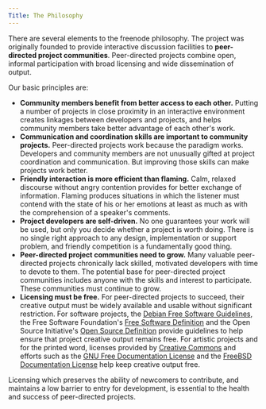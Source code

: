 ```yaml
---
Title: The Philosophy
---
```

There are several elements to the freenode philosophy. The project was originally founded to provide interactive discussion facilities to **peer-directed project communities**. Peer-directed projects combine open, informal participation with broad licensing and wide dissemination of output.

Our basic principles are:

 - **Community members benefit from better access to each other.** Putting a number of projects in close proximity in an interactive environment creates linkages between developers and projects, and helps community members take better advantage of each other's work.
 - **Communication and coordination skills are important to community projects.** Peer-directed projects work because the paradigm works. Developers and community members are not unusually gifted at project coordination and communication. But improving those skills can make projects work better.
 - **Friendly interaction is more efficient than flaming.** Calm, relaxed discourse without angry contention provides for better exchange of information. Flaming produces situations in which the listener must contend with the state of his or her emotions at least as much as with the comprehension of a speaker's comments.
 - **Project developers are self-driven.** No one guarantees your work will be used, but only you decide whether a project is worth doing. There is no single right approach to any design, implementation or support problem, and friendly competition is a fundamentally good thing.
 - **Peer-directed project communities need to grow.** Many valuable peer-directed projects chronically lack skilled, motivated developers with time to devote to them. The potential base for peer-directed project communities includes anyone with the skills and interest to participate. These communities must continue to grow.
 - **Licensing must be free.** For peer-directed projects to succeed, their creative output must be widely available and usable without significant restriction. For software projects, the [Debian Free Software Guidelines](http://www.debian.org/social_contract#guidelines), the Free Software Foundation's [Free Software Definition](http://www.gnu.org/philosophy/free-sw.html) and the Open Source Initiative's [Open Source Definition](http://www.opensource.org/docs/definition.php) provide guidelines to help ensure that project creative output remains free. For artistic projects and for the printed word, licenses provided by [Creative Commons](http://creativecommons.org/licenses/) and efforts such as the [GNU Free Documentation License](http://www.gnu.org/licenses/fdl.html) and the [FreeBSD Documentation License](http://www.freebsd.org/copyright/freebsd-doc-license.html) help keep creative output free.

Licensing which preserves the ability of newcomers to contribute, and maintains a low barrier to entry for development, is essential to the health and success of peer-directed projects.

